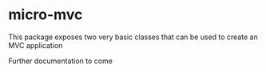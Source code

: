 # micro-mvc

This package exposes two very basic classes that can be used to create an MVC application 

Further documentation to come 

